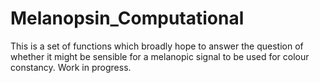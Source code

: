 # Melanopsin_Computational

This is a set of functions which broadly hope to answer the question of whether it might be sensible for a melanopic signal to be used for colour constancy.
Work in progress.
